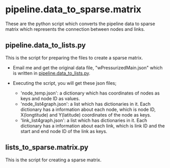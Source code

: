 # pipeline.data_to_sparse.matrix

These are the python script which converts the pipeline data to sparse matrix which represents the connection between nodes and links. 

## pipeline.data_to_lists.py
This is the script for preparing the files to create a sparse matrix.

* Email me and get the original data file, "wPressurizedMain.json" which is written in [pipeline.data_to_lists.py](pipeline.data_to_lists.py).

* Executing the script, you will get these json files;
  - 'node_temp.json': a dictionary which has coordinates of nodes as keys and node ID as values.
  - 'node_list4graph.json': a list which has dictionaries in it. Each dictionary has a information about each node, which is node ID, X(longtitude) and Y(latitude) coordinates of the node as keys. 
  - 'link_list4graph.json': a list which has dictionaries in it. Each dictionary has a information about each link, which is link ID and the start and end node ID of the link as keys.

## lists_to_sparse.matrix.py
This is the script for creating a sparse matrix.


